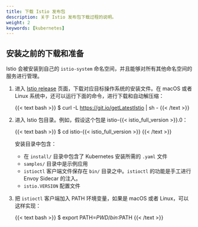 ```yaml
---
title: 下载 Istio 发布包
description: 关于 Istio 发布包下载过程的说明。
weight: 2
keywords: [kubernetes]
---
```


## 安装之前的下载和准备

Istio 会被安装到自己的 `istio-system` 命名空间，并且能够对所有其他命名空间的服务进行管理。

1. 进入 [Istio release](https://github.com/istio/istio/releases) 页面，下载对应目标操作系统的安装文件。在 macOS 或者 Linux 系统中，还可以运行下面的命令，进行下载和自动解压缩：

    {{< text bash >}}
    $ curl -L https://git.io/getLatestIstio | sh -
    {{< /text >}}

1. 进入 Istio 包目录。例如，假设这个包是 istio-{{< istio_full_version >}}.0：

    {{< text bash >}}
    $ cd istio-{{< istio_full_version >}}
    {{< /text >}}

    安装目录中包含：

    * 在 `install/` 目录中包含了 Kubernetes 安装所需的 `.yaml` 文件
    * `samples/` 目录中是示例应用
    * `istioctl` 客户端文件保存在 `bin/` 目录之中。`istioctl` 的功能是手工进行 Envoy Sidecar 的注入。
    * `istio.VERSION` 配置文件

1. 把 `istioctl` 客户端加入 PATH 环境变量，如果是 macOS 或者 Linux，可以这样实现：

    {{< text bash >}}
    $ export PATH=$PWD/bin:$PATH
    {{< /text >}}
